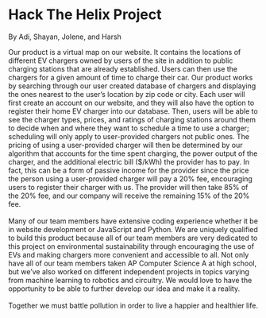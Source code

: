# Hack The Helix Project
By  Adi, Shayan, Jolene, and Harsh

<p>
Our product is a virtual map on our website. It contains the locations of different EV chargers owned by users of the site in addition to public charging stations that are already established. Users can then use the chargers for a given amount of time to charge their car. Our product works by searching through our user created database of chargers and displaying the ones nearest to the user’s location by zip code or city. Each user will first create an account on our website, and they will also have the option to register their home EV charger into our database. Then, users will be able to see the charger types, prices, and ratings of charging stations around them to decide when and where they want to schedule a time to use a charger; scheduling will only apply to user-provided chargers not public ones. The pricing of using a user-provided charger will then be determined by our algorithm that accounts for the time spent charging, the power output of the charger, and the additional electric bill ($/kWh) the provider has to pay. In fact, this can be a form of passive income for the provider since the price the person using a user-provided charger will pay a 20% fee, encouraging users to register their charger with us. The provider will then take 85% of the 20% fee, and our company will receive the remaining 15% of the 20% fee. 

<br />
<br />
Many of our team members have extensive coding experience whether it be in website development or JavaScript and Python. We are uniquely qualified to build this product because all of our team members are very dedicated to this project on environmental sustainability through encouraging the use of EVs and making chargers more convenient and accessible to all. Not only have all of our team members taken AP Computer Science A at high school, but we’ve also worked on different independent projects in topics varying from machine learning to robotics and circuitry. We would love to have the opportunity to be able to further develop our idea and make it a reality. 
<br />
<br />
Together we must battle pollution in order to live a happier and healthier life.
